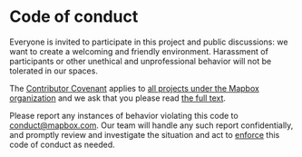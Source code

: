 # Code of conduct

Everyone is invited to participate in this project and public discussions: we want to create a welcoming and friendly environment. Harassment of participants or other unethical and unprofessional behavior will not be tolerated in our spaces.

The [Contributor Covenant](https://contributor-covenant.org) applies to [all projects under the Mapbox organization](https://github.com/mapbox) and we ask that you please read [the full text](https://www.contributor-covenant.org/version/2/0/code_of_conduct.html).

Please report any instances of behavior violating this code to conduct@mapbox.com. Our team will handle any such report confidentially, and promptly review and investigate the situation and act to [enforce](https://www.contributor-covenant.org/version/2/0/code_of_conduct#enforcement) this code of conduct as needed.